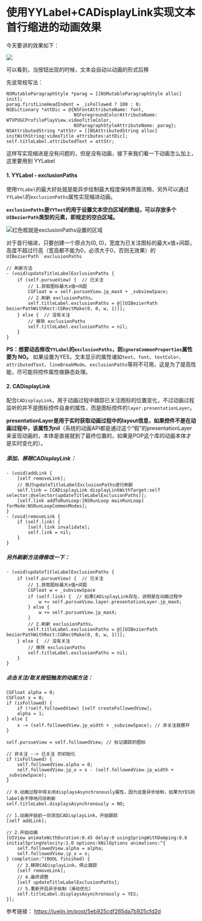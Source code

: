 # 使用YYLabel+CADisplayLink实现文本首行缩进的动画效果

今天要讲的效果如下：

![](https://user-gold-cdn.xitu.io/2020/5/11/172033bcc6599f14?imageslim)

可以看到，当按钮出现的时候，文本会自动以动画的形式后移

先说常规写法：

```objc
NSMutableParagraphStyle *parag = [[NSMutableParagraphStyle alloc] init];
parag.firstLineHeadIndent = _isFollowed ? 100 : 0;
NSDictionary *attDic = @{NSFontAttributeName: font,
                         NSForegroundColorAttributeName: WTVPUGCProfilePlayView.videoTitleColor,
                         NSParagraphStyleAttributeName: parag};
NSAttributedString *attStr = [[NSAttributedString alloc] initWithString:videoTitle attributes:attDic];
self.titleLabel.attributedText = attStr;
```

这样写实现缩进是没有问题的，但是没有动画，接下来我们看一下动画怎么加上，这里要用到 YYLabel

#### 1. YYLabel - exclusionPaths

使用`YYLabel`的最大好处就是能异步绘制最大程度保持界面流畅，另外可以通过`YYLabel`的`exclusionPaths`属性实现缩进动画。

**`exclusionPaths`是`YYText`的用于设置文本空白区域的数组，可以存放多个`UIBezierPath`类型的元素，即规定的空白区域。** 

![红色框就是exclusionPaths设置的区域](https://user-gold-cdn.xitu.io/2020/5/11/172033bcc95d48be)

 对于首行缩进，只要创建一个原点为(0, 0)，宽度为已关注图标的最大x值+间距，高度不超过行高（宽高都不能为0，必须大于0，否则无效果）的`UIBezierPath``exclusionPaths`

```objc
// 刷新方法
- (void)updateTitleLabelExclusionPaths {
    if (self.pursueView) {  // 已关注
        // 1.获取图标最大x值+间距
        CGFloat w = self.pursueView.jp_maxX + _subviewSpace; 
        // 2.刷新 exclusionPaths。
        self.titleLabel.exclusionPaths = @[[UIBezierPath bezierPathWithRect:CGRectMake(0, 0, w, 1)]];
    } else {  // 没有关注
        // 移除 exclusionPaths
        self.titleLabel.exclusionPaths = nil; 
    }
}
```

**PS：想要动态修改`YYLabel`的`exclusionPaths`，则`ignoreCommonProperties`属性要为 NO。** 如果设置为YES，文本显示的属性诸如`text`、`font`、`textColor`、`attributedText`、`lineBreakMode`、`exclusionPaths`等将不可用，这是为了提高性能，尽可能将控件属性做静态处理。

#### 2. CADisplayLink

配合`CADisplayLink`，用于动画过程中跟踪已关注图标的位置变化，不过动画过程监听的并不是图标控件自身的属性，而是图标控件的`layer.presentationLayer`。

**presentationLayer是用于实时获取动画过程中的layout信息，如果控件不是在动画过程中，该属性为nil**（系统的动画API都是通过这个“假”的presentationLayer来呈现动画的，本体是直接就到了最终位置的，如果是POP这个库的动画本体才是实时变化的）。

##### 添加、移除CADisplayLink：

```objc
- (void)addLink {
    [self removeLink];
    // 执行updateTitleLabelExclusionPaths进行刷新
    self.link = [CADisplayLink displayLinkWithTarget:self selector:@selector(updateTitleLabelExclusionPaths)];
    [self.link addToRunLoop:[NSRunLoop mainRunLoop] forMode:NSRunLoopCommonModes];
}
- (void)removeLink {
    if (self.link) {
        [self.link invalidate];
        self.link = nil;
    }
}
```

##### 另外刷新方法得修改一下：

```objc
- (void)updateTitleLabelExclusionPaths {
    if (self.pursueView) {  // 已关注
        // 1.获取图标最大x值+间距
        CGFloat w = _subviewSpace
        if (self.link) {  // 如果CADisplayLink存在，说明是在动画过程中
            w += self.pursueView.layer.presentationLayer.jp_maxX;
        } else {
            w += self.pursueView.jp_maxX;
        }
        // 2.刷新 exclusionPaths。
        self.titleLabel.exclusionPaths = @[[UIBezierPath bezierPathWithRect:CGRectMake(0, 0, w, 1)]];
    } else {  // 没有关注
        // 移除 exclusionPaths
        self.titleLabel.exclusionPaths = nil; 
    }
}
```

##### 点击关注/取关按钮触发的动画方法：

```objc
CGFloat alpha = 0;
CGFloat x = 0;
if (isFollowed) {
    if (!self.followedView) [self createFollowedView];
    alpha = 1;
} else {
    x -= (self.followedView.jp_width + _subviewSpace); // 非关注就挪开
}
    
self.pursueView = self.followedView; // 标记跟踪的图标

// 非关注 --> 已关注 的初始化
if (isFollowed) {
    self.followedView.alpha = 0;
    self.followedView.jp_x = x - (self.followedView.jp_width + _subviewSpace);
}

// 0.动画过程中得关闭displaysAsynchronously属性，因为这是异步绘制，如果为YES则label会不停地闪烁刷新
self.titleLabel.displaysAsynchronously = NO;

// 1.动画开始前一刻添加CADisplayLink，开始跟踪
[self addLink];

// 2.开始动画
[UIView animateWithDuration:0.45 delay:0 usingSpringWithDamping:0.8 initialSpringVelocity:1.0 options:kNilOptions animations:^{
    self.followedView.alpha = alpha;
    self.followedView.jp_x = x;
} completion:^(BOOL finished) {
    // 3.移除CADisplayLink，停止跟踪
    [self removeLink];
    // 4.最终调整
    [self updateTitleLabelExclusionPaths];
    // 5.重新开启异步绘制（滑动优化）
    self.titleLabel.displaysAsynchronously = YES;
}];
```



参考链接： https://juejin.im/post/5eb925cdf265da7b925cfd2d
